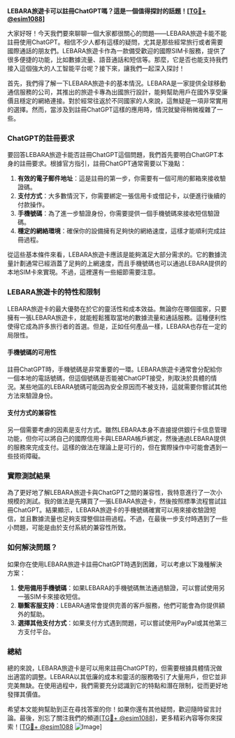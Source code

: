 **LEBARA旅遊卡可以註冊ChatGPT嗎？這是一個值得探討的話題！[[TG💪+ @esim1088](https://t.me/s/esim1088)]**

大家好呀！今天我們要來聊聊一個大家都很關心的問題——LEBARA旅遊卡能不能註冊使用ChatGPT。相信不少人都有這樣的疑問，尤其是那些經常旅行或者需要國際通話的朋友們。LEBARA旅遊卡作為一款備受歡迎的國際SIM卡服務，提供了很多便捷的功能，比如數據流量、語音通話和短信等。那麼，它是否也能支持我們接入這個強大的人工智能平台呢？接下來，讓我們一起深入探討！

首先，我們得了解一下LEBARA旅遊卡的基本情況。LEBARA是一家提供全球移動通信服務的公司，其推出的旅遊卡專為出國旅行設計，能夠幫助用戶在國外享受廉價且穩定的網絡連接。對於經常往返於不同國家的人來說，這無疑是一項非常實用的選擇。然而，當涉及到註冊ChatGPT這樣的應用時，情況就變得稍微複雜了一些。

### ChatGPT的註冊要求

要回答LEBARA旅遊卡能否註冊ChatGPT這個問題，我們首先要明白ChatGPT本身的註冊要求。根據官方指引，註冊ChatGPT通常需要以下幾點：

1. **有效的電子郵件地址**：這是註冊的第一步，你需要有一個可用的郵箱來接收驗證碼。
2. **支付方式**：大多數情況下，你需要綁定一張信用卡或借記卡，以便進行後續的付款操作。
3. **手機號碼**：為了進一步驗證身份，你需要提供一個手機號碼來接收短信驗證碼。
4. **穩定的網絡環境**：確保你的設備擁有足夠快的網絡速度，這樣才能順利完成註冊過程。

從這些基本條件來看，LEBARA旅遊卡應該是能夠滿足大部分需求的。它的數據流量計劃通常已經涵蓋了足夠的上網速度，而且手機號碼也可以通過LEBARA提供的本地SIM卡來實現。不過，這裡還有一些細節需要注意。

### LEBARA旅遊卡的特性和限制

LEBARA旅遊卡的最大優勢在於它的靈活性和成本效益。無論你在哪個國家，只要擁有一張LEBARA旅遊卡，就能輕鬆獲取當地的數據流量和通話服務。這種便利性使得它成為許多旅行者的首選。但是，正如任何產品一樣，LEBARA也存在一定的局限性。

#### 手機號碼的可用性

註冊ChatGPT時，手機號碼是非常重要的一環。LEBARA旅遊卡通常會分配給你一個本地的電話號碼，但這個號碼是否能被ChatGPT接受，則取決於具體的情況。某些地區的LEBARA號碼可能因為安全原因而不被支持，這就需要你嘗試其他方法來驗證身份。

#### 支付方式的兼容性

另一個需要考慮的因素是支付方式。雖然LEBARA本身不直接提供銀行卡信息管理功能，但你可以將自己的國際信用卡與LEBARA帳戶綁定，然後通過LEBARA提供的服務來完成支付。這樣的做法在理論上是可行的，但在實際操作中可能會遇到一些技術障礙。

### 實際測試結果

為了更好地了解LEBARA旅遊卡與ChatGPT之間的兼容性，我特意進行了一次小規模的測試。我的做法是先購買了一張LEBARA旅遊卡，然後按照標準流程嘗試註冊ChatGPT。結果顯示，LEBARA旅遊卡的手機號碼確實可以用來接收驗證短信，並且數據流量也足夠支撐整個註冊過程。不過，在最後一步支付時遇到了一些小問題，可能是由於支付系統的兼容性所致。

### 如何解決問題？

如果你在使用LEBARA旅遊卡註冊ChatGPT時遇到困難，可以考慮以下幾種解決方案：

1. **使用備用手機號碼**：如果LEBARA的手機號碼無法通過驗證，可以嘗試使用另一張SIM卡來接收短信。
2. **聯繫客服支持**：LEBARA通常會提供完善的客戶服務，他們可能會為你提供額外的幫助。
3. **選擇其他支付方式**：如果支付方式遇到問題，可以嘗試使用PayPal或其他第三方支付平台。

### 總結

總的來說，LEBARA旅遊卡是可以用來註冊ChatGPT的，但需要根據具體情況做出適當的調整。LEBARA以其低廉的成本和靈活的服務吸引了大量用戶，但它並非完美無缺。在使用過程中，我們需要充分認識到它的特點和潛在限制，從而更好地發揮其價值。

希望本文能夠幫助到正在尋找答案的你！如果你還有其他疑問，歡迎隨時留言討論。最後，別忘了關注我們的頻道[[TG💪+ @esim1088](https://t.me/s/esim1088)]，更多精彩內容等你來探索！[[TG💪+ @esim1088](https://t.me/s/esim1088) ![Image](https://i.postimg.cc/4NQfJmqS/Snipaste-2025-05-13-00-14-12.png)]